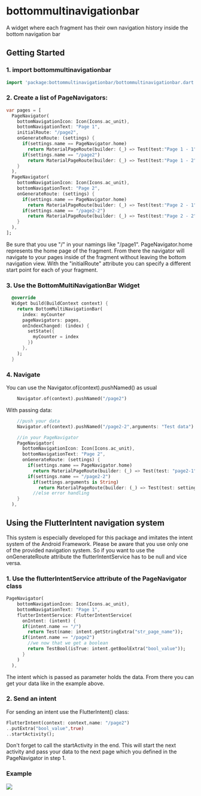 # bottommultinavigationbar

A widget where each fragment has their own navigation history inside the bottom navigation bar

## Getting Started

### 1. import bottommultinavigationbar

```dart 
import 'package:bottommultinavigationbar/bottommultinavigationbar.dart';
```

### 2. Create a list of PageNavigators:

```dart 
var pages = [
  PageNavigator(
    bottomNavigationIcon: Icon(Icons.ac_unit),
    bottomNavigationText: "Page 1",
    initialRoute: "/page2",
    onGenerateRoute: (settings) {
      if(settings.name == PageNavigator.home)
        return MaterialPageRoute(builder: (_) => Test(test:"Page 1 - 1",index: 0,));
      if(settings.name == "/page2")
        return MaterialPageRoute(builder: (_) => Test(test:"Page 1 - 2",index: 0));
    }
  ),
  PageNavigator(
    bottomNavigationIcon: Icon(Icons.ac_unit),
    bottomNavigationText: "Page 2",
    onGenerateRoute: (settings) {
      if(settings.name == PageNavigator.home)
        return MaterialPageRoute(builder: (_) => Test(test:"Page 2 - 1",index: 1,));
      if(settings.name == "/page2-2")
        return MaterialPageRoute(builder: (_) => Test(test:"Page 2 - 2",index: 1,));
    }
  ),
];
```

Be sure that you use "/" in your namings like "/page1". PageNavigator.home represents the home page of the fragment. From there the navigator will navigate to your pages inside of the fragment without leaving the bottom navigation view. With the "initialRoute" attribute you can specify a different start point for each of your fragment.

### 3. Use the BottomMultiNavigationBar Widget

```dart
  @override
  Widget build(BuildContext context) {
    return BottomMultiNavigationBar(
      index: myCounter
      pageNavigators: pages,
      onIndexChanged: (index) {
        setState({
          myCounter = index
        })
      },
    );
  }
```

### 4. Navigate

You can use the Navigator.of(context).pushNamed() as usual

```dart
    Navigator.of(context).pushNamed("/page2") 
```

With passing data:

```dart
    //push your data
    Navigator.of(context).pushNamed("/page2-2",arguments: "Test data")

    //in your PageNavigator
    PageNavigator(
      bottomNavigationIcon: Icon(Icons.ac_unit),
      bottomNavigationText: "Page 2",
      onGenerateRoute: (settings) {
        if(settings.name == PageNavigator.home)
          return MaterialPageRoute(builder: (_) => Test(test: "page2-1",index: 1,));
        if(settings.name == "/page2-2")
          if(settings.arguments is String)
            return MaterialPageRoute(builder: (_) => Test(test: settings.arguments,index: 1,));
          //else error handling
    }
  ),
```

## Using the FlutterIntent navigation system

This system is especially developed for this package and imitates the intent system of the Android Framework. Please
be aware that you use only one of the provided navigation system. So if you want to use the onGenerateRoute attribute the flutterIntentService has to be null and vice versa.

### 1. Use the flutterIntentService attribute of the PageNavigator class

```dart
PageNavigator(
    bottomNavigationIcon: Icon(Icons.ac_unit),
    bottomNavigationText: "Page 1",
    flutterIntentService: FlutterIntentService(
      onIntent: (intent) {
      if(intent.name == "/")
        return Test(name: intent.getStringExtra("str_page_name"));
      if(intent.name == "/page2")
        //we now that we get a boolean 
        return TestBool(isTrue: intent.getBoolExtra("bool_value"));
      }
    )
  ),
```

The intent which is passed as parameter holds the data. From there you can get your data like in the example above.

### 2. Send an intent

For sending an intent use the FlutterIntent() class:

```dart 
FlutterIntent(context: context,name: "/page2")
..putExtra("bool_value",true)
..startActivity();
```

Don't forget to call the startActivity in the end. This will start the next activity and pass your data to the next page which you defined in the PageNavigator in step 1.

### Example

![](https://drive.google.com/open?id=1YkZMu8SJmJej1Sdmo2on74qJm_6SgAue)